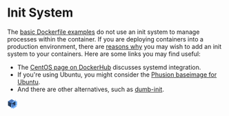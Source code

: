 # Init System #

The [basic Dockerfile examples](../BasicDockerfiles) do not use an init system to manage processes within the 
container.  If you are deploying containers into a production environment, there are 
[reasons why](https://blog.phusion.nl/2015/01/20/docker-and-the-pid-1-zombie-reaping-problem/) you may wish to add 
an init system to your containers.  Here are some links you may find useful:

* The [CentOS page on DockerHub](https://hub.docker.com/_/centos/) discusses systemd integration.
* If you're using Ubuntu, you might consider the 
[Phusion baseimage for Ubuntu](http://phusion.github.io/baseimage-docker/).
* And there are other alternatives, such as [dumb-init](https://github.com/Yelp/dumb-init).

![End](../../../thinkbox_tiny.png)
